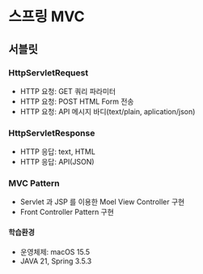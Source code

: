 # 스프링 MVC

## 서블릿
### HttpServletRequest
- HTTP 요청: GET 쿼리 파라미터
- HTTP 요청: POST HTML Form 전송
- HTTP 요청: API 메시지 바디(text/plain, aplication/json)

### HttpServletResponse
- HTTP 응답: text, HTML
- HTTP 응답: API(JSON)

### MVC Pattern
- Servlet 과 JSP 를 이용한 Moel View Controller 구현
- Front Controller Pattern 구현

#### 학습환경
- 운영체제: macOS 15.5
- JAVA 21, Spring 3.5.3
